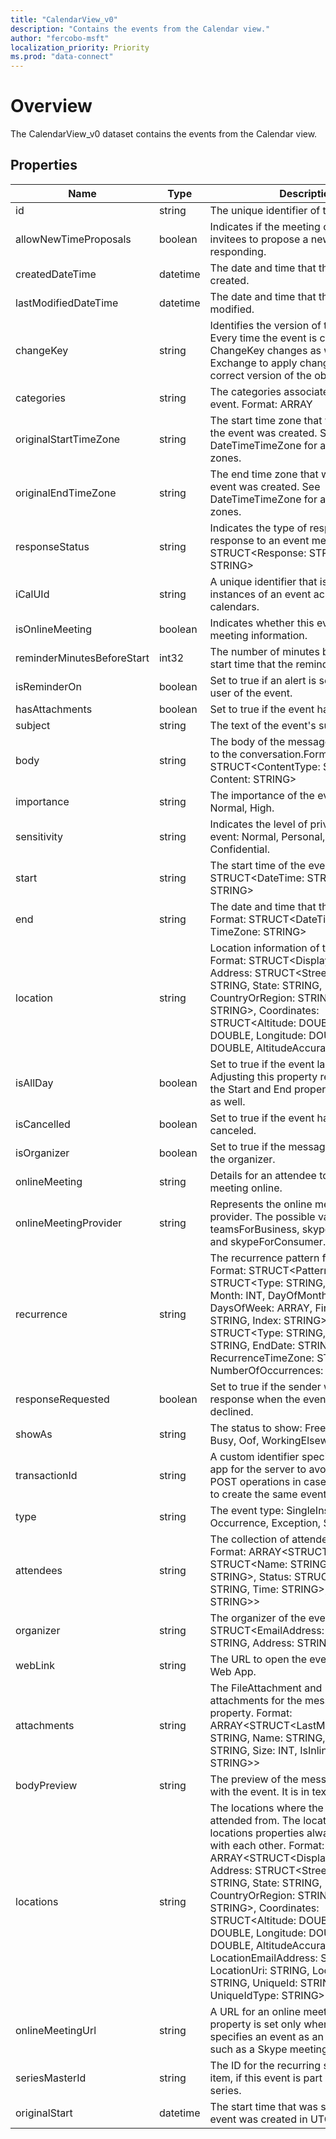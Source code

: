 ```yaml
---
title: "CalendarView_v0"
description: "Contains the events from the Calendar view."
author: "fercobo-msft"
localization_priority: Priority
ms.prod: "data-connect"
---
```


# Overview

The CalendarView_v0 dataset contains the events from the Calendar view.

## Properties

| Name                       | Type     | Description                                                                                                                                                                                                                                                                                                                                                                                                                                                                                                                      |
|----------------------------|----------|----------------------------------------------------------------------------------------------------------------------------------------------------------------------------------------------------------------------------------------------------------------------------------------------------------------------------------------------------------------------------------------------------------------------------------------------------------------------------------------------------------------------------------|
| id                         | string   | The unique identifier of the event.                                                                                                                                                                                                                                                                                                                                                                                                                                                                                              |
| allowNewTimeProposals      | boolean  | Indicates if the meeting organizer allows invitees to propose a new time when responding.                                                                                                                                                                                                                                                                                                                                                                                                                                        |
| createdDateTime            | datetime | The date and time that the event was created.                                                                                                                                                                                                                                                                                                                                                                                                                                                                                    |
| lastModifiedDateTime       | datetime | The date and time that the event was last modified.                                                                                                                                                                                                                                                                                                                                                                                                                                                                              |
| changeKey                  | string   | Identifies the version of the event object. Every time the event is changed, ChangeKey changes as well. This allows Exchange to apply changes to the correct version of the object.                                                                                                                                                                                                                                                                                                                                              |
| categories                 | string   | The categories associated with the event. Format: ARRAY<STRING>                                                                                                                                                                                                                                                                                                                                                                                                                                                                  |
| originalStartTimeZone      | string   | The start time zone that was set when the event was created. See DateTimeTimeZone for a list of valid time zones.                                                                                                                                                                                                                                                                                                                                                                                                                |
| originalEndTimeZone        | string   | The end time zone that was set when the event was created. See DateTimeTimeZone for a list of valid time zones.                                                                                                                                                                                                                                                                                                                                                                                                                  |
| responseStatus             | string   | Indicates the type of response sent in response to an event message. Format: STRUCT<Response: STRING, Time: STRING>                                                                                                                                                                                                                                                                                                                                                                                                              |
| iCalUId                    | string   | A unique identifier that is shared by all instances of an event across different calendars.                                                                                                                                                                                                                                                                                                                                                                                                                                      |
| isOnlineMeeting            | boolean  | Indicates whether this event has online meeting information.                                                                                                                                                                                                                                                                                                                                                                                                                                                                     |
| reminderMinutesBeforeStart | int32    | The number of minutes before the event start time that the reminder alert occurs.                                                                                                                                                                                                                                                                                                                                                                                                                                                |
| isReminderOn               | boolean  | Set to true if an alert is set to remind the user of the event.                                                                                                                                                                                                                                                                                                                                                                                                                                                                  |
| hasAttachments             | boolean  | Set to true if the event has attachments.                                                                                                                                                                                                                                                                                                                                                                                                                                                                                        |
| subject                    | string   | The text of the event's subject line.                                                                                                                                                                                                                                                                                                                                                                                                                                                                                            |
| body                       | string   | The body of the message that is unique to the conversation.Format: STRUCT<ContentType: STRING, Content: STRING>                                                                                                                                                                                                                                                                                                                                                                                                                  |
| importance                 | string   | The importance of the event: Low, Normal, High.                                                                                                                                                                                                                                                                                                                                                                                                                                                                                  |
| sensitivity                | string   | Indicates the level of privacy for the event: Normal, Personal, Private, Confidential.                                                                                                                                                                                                                                                                                                                                                                                                                                           |
| start                      | string   | The start time of the event. Format: STRUCT<DateTime: STRING, TimeZone: STRING>                                                                                                                                                                                                                                                                                                                                                                                                                                                  |
| end                        | string   | The date and time that the event ends. Format: STRUCT<DateTime: STRING, TimeZone: STRING>                                                                                                                                                                                                                                                                                                                                                                                                                                        |
| location                   | string   | Location information of the event. Format: STRUCT<DisplayName: STRING, Address: STRUCT<Street: STRING, City: STRING, State: STRING, CountryOrRegion: STRING, PostalCode: STRING>, Coordinates: STRUCT<Altitude: DOUBLE, Latitude: DOUBLE, Longitude: DOUBLE, Accuracy: DOUBLE, AltitudeAccuracy: DOUBLE>>                                                                                                                                                                                                                        |
| isAllDay                   | boolean  | Set to true if the event lasts all day. Adjusting this property requires adjusting the Start and End properties of the event as well.                                                                                                                                                                                                                                                                                                                                                                                            |
| isCancelled                | boolean  | Set to true if the event has been canceled.                                                                                                                                                                                                                                                                                                                                                                                                                                                                                      |
| isOrganizer                | boolean  | Set to true if the message sender is also the organizer.                                                                                                                                                                                                                                                                                                                                                                                                                                                                         |
| onlineMeeting              | string   | Details for an attendee to join the meeting online.                                                                                                                                                                                                                                                                                                                                                                                                                                                                              |
| onlineMeetingProvider      | string   | Represents the online meeting service provider. The possible values are teamsForBusiness, skypeForBusiness, and skypeForConsumer.                                                                                                                                                                                                                                                                                                                                                                                                |
| recurrence                 | string   | The recurrence pattern for the event. Format: STRUCT<Pattern: STRUCT<Type: STRING, \`Interval\`: INT, Month: INT, DayOfMonth: INT, DaysOfWeek: ARRAY<STRING>, FirstDayOfWeek: STRING, Index: STRING>, \`Range\`: STRUCT<Type: STRING, StartDate: STRING, EndDate: STRING, RecurrenceTimeZone: STRING, NumberOfOccurrences: INT>>                                                                                                                                                                                                 |
| responseRequested          | boolean  | Set to true if the sender would like a response when the event is accepted or declined.                                                                                                                                                                                                                                                                                                                                                                                                                                          |
| showAs                     | string   | The status to show: Free, Tentative, Busy, Oof, WorkingElsewhere, Unknown.                                                                                                                                                                                                                                                                                                                                                                                                                                                       |
| transactionId              | string   | A custom identifier specified by a client app for the server to avoid redundant POST operations in case of client retries to create the same event.                                                                                                                                                                                                                                                                                                                                                                              |
| type                       | string   | The event type: SingleInstance, Occurrence, Exception, SeriesMaster.                                                                                                                                                                                                                                                                                                                                                                                                                                                             |
| attendees                  | string   | The collection of attendees for the event. Format: ARRAY<STRUCT<EmailAddress: STRUCT<Name: STRING, Address: STRING>, Status: STRUCT<Response: STRING, Time: STRING>, Type: STRING>>                                                                                                                                                                                                                                                                                                                                              |
| organizer                  | string   | The organizer of the event. Format: STRUCT<EmailAddress: STRUCT<Name: STRING, Address: STRING>>                                                                                                                                                                                                                                                                                                                                                                                                                                  |
| webLink                    | string   | The URL to open the event in Outlook Web App.                                                                                                                                                                                                                                                                                                                                                                                                                                                                                    |
| attachments                | string   | The FileAttachment and ItemAttachment attachments for the message. Navigation property. Format: ARRAY<STRUCT<LastModifiedDateTime: STRING, Name: STRING, ContentType: STRING, Size: INT, IsInline: BOOLEAN, Id: STRING>>                                                                                                                                                                                                                                                                                                         |
| bodyPreview                | string   | The preview of the message associated with the event. It is in text format.                                                                                                                                                                                                                                                                                                                                                                                                                                                      |
| locations                  | string   | The locations where the event is held or attended from. The location and locations properties always correspond with each other. Format:  ARRAY<STRUCT<DisplayName: STRING, Address: STRUCT<Street: STRING, City: STRING, State: STRING, CountryOrRegion: STRING, PostalCode: STRING>, Coordinates: STRUCT<Altitude: DOUBLE, Latitude: DOUBLE, Longitude: DOUBLE, Accuracy: DOUBLE, AltitudeAccuracy: DOUBLE>, LocationEmailAddress: STRING, LocationUri: STRING, LocationType: STRING, UniqueId: STRING, UniqueIdType: STRING>> |
| onlineMeetingUrl           | string   | A URL for an online meeting. The property is set only when an organizer specifies an event as an online meeting such as a Skype meeting                                                                                                                                                                                                                                                                                                                                                                                          |
| seriesMasterId             | string   | The ID for the recurring series master item, if this event is part of a recurring series.                                                                                                                                                                                                                                                                                                                                                                                                                                        |
| originalStart              | datetime | The start time that was set when the event was created in UTC time.                                                                                                                                                                                                                                                                                                                                                                                                                                                              |
